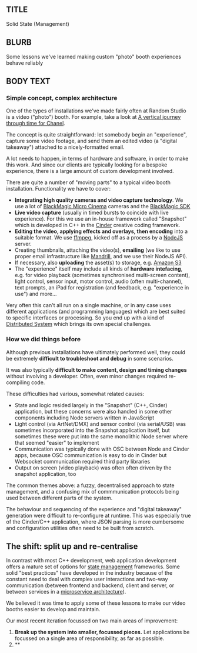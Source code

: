 ## TITLE
Solid State (Management)

## BLURB
Some lessons we've learned making custom "photo" booth experiences behave reliably

## BODY TEXT
### Simple concept, complex architecture
One of the types of installations we've made fairly often at Random Studio is a video ("photo") booth. For example, take a look at [A vertical journey through time for Chanel](https://www.random.studio/projects/chanel-timebox).

The concept is quite straightforward: let somebody begin an "experience", capture some video footage, and send them an edited video (a "digital takeaway") attached to a nicely-formatted email.

A lot needs to happen, in terms of hardware and software, in order to make this work. And since our clients are typically looking for a bespoke experience, there is a large amount of custom development involved.

There are quite a number of "moving parts" to a typical video booth installation. Functionality we have to cover:
- **Integrating high quality cameras and video capture technology**. We use a lot of [BlackMagic Micro Cinema](https://www.blackmagicdesign.com/nl/products/blackmagicmicrocinemacamera) cameras and the [BlackMagic SDK](https://www.blackmagicdesign.com/nl/developer/)
-  **Live video capture** (usually in timed bursts to coincide with live experience). For this we use an in-house framework called "Snapshot" which is developed in C++ in the [Cinder](https://libcinder.org/) creative coding framework.
- **Editing the video, applying effects and overlays, then encoding** into a suitable format. We use [ffmpeg](https://ffmpeg.org/), kicked off as a process by a [NodeJS](https://nodejs.org/en/) server.
- Creating thumbnails, attaching the video(s), **emailing** (we like to use proper email infrastructure like [Mandrill](https://mandrill.com/), and we use their NodeJS API).
- If necessary, also **uploading** the asset(s) to storage, e.g. [Amazon S3](https://aws.amazon.com/s3/)
- The "experience" itself may include all kinds of **hardware intefacing**, e.g. for video playback (sometimes synchronised multi-screen content), light control, sensor input, motor control, audio (often multi-channel), text prompts, an iPad for registration (and feedback, e.g. "experience in use") and more...

Very often this can't all run on a single machine, or in any case uses different applications (and programming languages) which are best suited to specific interfaces or processing. So you end up with a kind of [Distributed System](https://en.wikipedia.org/wiki/Distributed_computing) which brings its own special challenges.

### How we did things before
Although previous installations have ultimately performed well, they could be extremely **difficult to troubleshoot and debug** in some scenarios. 

It was also typically **difficult to make content, design and timing changes** without involving a developer. Often, even minor changes required re-compiling code.

These difficulties had various, somewhat related causes:
- State and logic resided largely in the "Snapshot" (C++, Cinder) application, but these concerns were also handled in some other components including Node servers written in JavaScript
- Light control (via ArtNet/DMX) and sensor control (via serial/USB) was sometimes incorporated into the Snapshot application itself, but sometimes these were put into the same monolithic Node server where that seemed "easier" to implement
- Communication was typically done with OSC between Node and Cinder apps, because OSC communication is easy to do in Cinder but Websocket communication required third party libraries
- Output on screen (video playback) was often often driven by the snapshot application, too 

The common themes above: a fuzzy, decentralised approach to state management, and a confusing mix of commmunication protocols being used between different parts of the system.

The behaviour and sequencing of the experience and "digital takeaway" generation were difficult to re-configure at runtime. This was especially true of the Cinder/C++ application, where JSON parsing is more cumbersome and configuration utilities often need to be built from scratch.

## The shift: split up and re-centralise
In contrast with most C++ development, web application development offers a mature set of options for [state management](https://www.quora.com/What-does-state-management-even-mean-and-why-does-it-matter-in-Front-End-Web-Development-with-frameworks-like-React-or-Vue) frameworks. Some solid "best practices" have developed in the industry because of the constant need to deal with complex user interactions and two-way communication (between frontend and backend, client and server, or between services in a [microservice architecture](https://en.wikipedia.org/wiki/Microservices)).

We believed it was time to apply some of these lessons to make our video booths easier to develop and maintain.

Our most recent iteration focussed on two main areas of improvement:
1. **Break up the system into smaller, focussed pieces.** Let applications be focussed on a single area of responsibility, as far as possible.
1. ** 